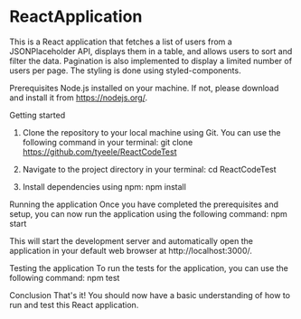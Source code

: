 # ReactApplication
This is a React application that fetches a list of users from a JSONPlaceholder API, displays them in a table, and allows users to sort and filter the data. Pagination is also implemented to display a limited number of users per page. The styling is done using styled-components.

Prerequisites
Node.js installed on your machine. If not, please download and install it from https://nodejs.org/.

Getting started
1. Clone the repository to your local machine using Git. You can use the following command in your terminal:
git clone https://github.com/tyeele/ReactCodeTest

2. Navigate to the project directory in your terminal:
cd ReactCodeTest

3. Install dependencies using npm:
npm install


Running the application
Once you have completed the prerequisites and setup, you can now run the application using the following command:
npm start

This will start the development server and automatically open the application in your default web browser at http://localhost:3000/.


Testing the application
To run the tests for the application, you can use the following command:
npm test


Conclusion
That's it! You should now have a basic understanding of how to run and test this React application.
